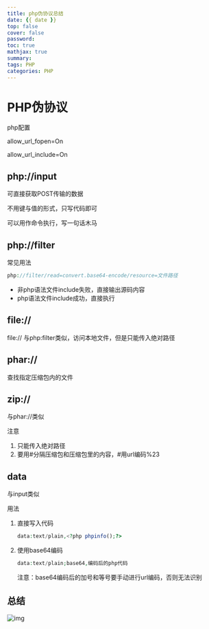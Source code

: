 ```yaml
---
title: php伪协议总结
date: {{ date }}
top: false
cover: false
password:
toc: true
mathjax: true
summary:
tags: PHP
categories: PHP
---
```


# PHP伪协议

php配置

allow_url_fopen=On

allow_url_include=On

## php://input

可直接获取POST传输的数据

不用键与值的形式，只写代码即可

可以用作命令执行，写一句话木马

## php://filter

常见用法

```php
php://filter/read=convert.base64-encode/resource=文件路径
```

- 非php语法文件include失败，直接输出源码内容
- php语法文件include成功，直接执行

## file://

file:// 与php:filter类似，访问本地文件，但是只能传入绝对路径

## phar://

查找指定压缩包内的文件

## zip://

与phar://类似

注意

1. 只能传入绝对路径
2. 要用#分隔压缩包和压缩包里的内容，#用url编码%23

## data

与input类似

用法

1. 直接写入代码

   ```php
   data:text/plain,<?php phpinfo();?>
   ```

2. 使用base64编码

   ```php
   data:text/plain;base64,编码后的php代码
   ```

   注意：base64编码后的加号和等号要手动进行url编码，否则无法识别

## 总结

![img](https://gitee.com/h1ler/blogimage/raw/master/img/20180606180044611)

